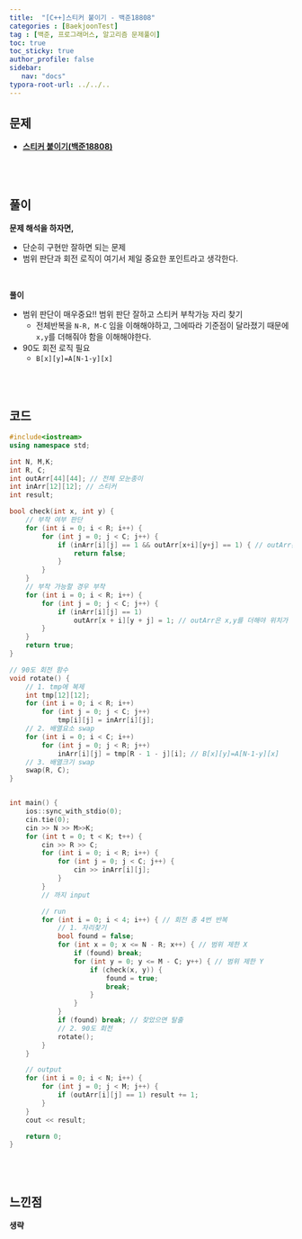 ```yaml
---
title:  "[C++]스티커 붙이기 - 백준18808"
categories : [BaekjoonTest]
tag : [백준, 프로그래머스, 알고리즘 문제풀이]
toc: true
toc_sticky: true
author_profile: false
sidebar:
   nav: "docs"
typora-root-url: ../../..
---
```




## 문제

* **[스티커 붙이기(백준18808)](https://www.acmicpc.net/problem/18808)**

<br><br>

## 풀이

**문제 해석을 하자면,**

* 단순히 구현만 잘하면 되는 문제
* 범위 판단과 회전 로직이 여기서 제일 중요한 포인트라고 생각한다.

<br>

**풀이**

* 범위 판단이 매우중요!! 범위 판단 잘하고 스티커 부착가능 자리 찾기
  * 전체반복을 `N-R, M-C` 임을 이해해야하고, 그에따라 기준점이 달라졌기 때문에 `x,y`를 더해줘야 함을 이해해야한다.
* 90도 회전 로직 필요
  * `B[x][y]=A[N-1-y][x]`

<br><br>

## 코드

```c++
#include<iostream>
using namespace std;

int N, M,K;
int R, C;
int outArr[44][44]; // 전체 모눈종이
int inArr[12][12]; // 스티커
int result;

bool check(int x, int y) {
	// 부착 여부 판단
	for (int i = 0; i < R; i++) {
		for (int j = 0; j < C; j++) {
			if (inArr[i][j] == 1 && outArr[x+i][y+j] == 1) { // outArr은 x,y를 더해야 위치가 맞음
				return false;
			}
		}
	}
	// 부착 가능할 경우 부착
	for (int i = 0; i < R; i++) {
		for (int j = 0; j < C; j++) {
			if (inArr[i][j] == 1)
				outArr[x + i][y + j] = 1; // outArr은 x,y를 더해야 위치가 맞음
		}
	}
	return true;
}

// 90도 회전 함수
void rotate() {
	// 1. tmp에 복제
	int tmp[12][12];
	for (int i = 0; i < R; i++)
		for (int j = 0; j < C; j++)
			tmp[i][j] = inArr[i][j];
	// 2. 배열요소 swap
	for (int i = 0; i < C; i++)
		for (int j = 0; j < R; j++)
			inArr[i][j] = tmp[R - 1 - j][i]; // B[x][y]=A[N-1-y][x]
	// 3. 배열크기 swap
	swap(R, C);
}


int main() {
	ios::sync_with_stdio(0);
	cin.tie(0);
	cin >> N >> M>>K;
	for (int t = 0; t < K; t++) {
		cin >> R >> C;
		for (int i = 0; i < R; i++) {
			for (int j = 0; j < C; j++) {
				cin >> inArr[i][j];
			}
		}
		// 까지 input

		// run
		for (int i = 0; i < 4; i++) { // 회전 총 4번 반복
			// 1. 자리찾기
			bool found = false;
			for (int x = 0; x <= N - R; x++) { // 범위 제한 X
				if (found) break;
				for (int y = 0; y <= M - C; y++) { // 범위 제한 Y
					if (check(x, y)) {
						found = true;
						break;
					}
				}
			}
			if (found) break; // 찾았으면 탈출
			// 2. 90도 회전
			rotate();
		}
	}

	// output
	for (int i = 0; i < N; i++) {
		for (int j = 0; j < M; j++) {
			if (outArr[i][j] == 1) result += 1;
		}
	}
	cout << result;

	return 0;
}
```

<br><br>

## 느낀점

**생략**
